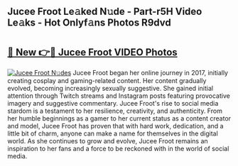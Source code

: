 ## Jucee Froot Le𝚊ked N𝚞de - Part-r5H Video Le𝚊ks - Hot Onlyf𝚊ns Photos R9dvd

# <h2><a href="http://ab45079.deff.icu/?id=Jucee+Froot">🔗 New 👉🔴 Jucee Froot VIDEO Photos</a></h2>

[![Jucee Froot N𝚞des](https://i.imgur.com/rIISA9y.gif)](http://ab45079.deff.icu/?id=Jucee+Froot)
Jucee Froot began her online journey in 2017, initially creating cosplay and gaming-related content. Her content gradually evolved, becoming increasingly sexually suggestive. She gained initial attention through Twitch streams and Instagram posts featuring provocative imagery and suggestive commentary. Jucee Froot's rise to social media stardom is a testament to her resilience, creativity, and authenticity. From her humble beginnings as a gamer to her current status as a content creator and model, Jucee Froot has proven that with hard work, dedication, and a little bit of charm, anyone can make a name for themselves in the digital world. As she continues to grow and evolve, Jucee Froot remains an inspiration to her fans and a force to be reckoned with in the world of social media.
